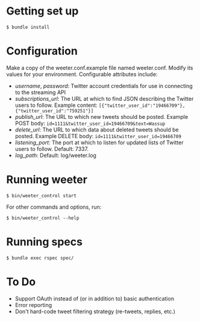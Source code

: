 Getting set up
==============

    $ bundle install


Configuration
==============

Make a copy of the weeter.conf.example file named weeter.conf. Modify its values for your environment. Configurable attributes include:

* _username_, _password_: Twitter account credentials for use in connecting to the streaming API
* _subscriptions_url_: The URL at which to find JSON describing the Twitter users to follow. Example content:
    `[{"twitter_user_id":"19466709"},{"twitter_user_id":"759251"}]`
* _publish_url_: The URL to which new tweets should be posted. Example POST body:
    `id=1111&twitter_user_id=19466709&text=Wassup`
* _delete_url_: The URL to which data about deleted tweets should be posted. Example DELETE body:
    `id=1111&twitter_user_id=19466709`
* _listening_port_: The port at which to listen for updated lists of Twitter users to follow. Default: 7337.
* _log_path_: Default: log/weeter.log

Running weeter
==============

    $ bin/weeter_control start

For other commands and options, run:

    $ bin/weeter_control --help


Running specs
=============

    $ bundle exec rspec spec/


To Do
=====

- Support OAuth instead of (or in addition to) basic authentication
- Error reporting
- Don't hard-code tweet filtering strategy (re-tweets, replies, etc.)

